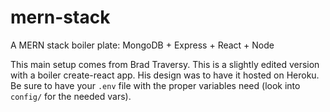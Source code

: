 # mern-stack
A MERN stack boiler plate: MongoDB + Express + React + Node

This main setup comes from Brad Traversy. This is a slightly edited version with a boiler create-react app.
His design was to have it hosted on Heroku. Be sure to have your `.env` file with the proper variables need
(look into `config/` for the needed vars).
